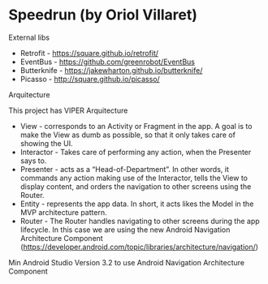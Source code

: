 # Speedrun (by Oriol Villaret)
External libs
- Retrofit - https://square.github.io/retrofit/
- EventBus - https://github.com/greenrobot/EventBus
- Butterknife - https://jakewharton.github.io/butterknife/
- Picasso - http://square.github.io/picasso/

Arquitecture

This project has VIPER Arquitecture
- View - corresponds to an Activity or Fragment in the app. A goal is to make the View as dumb as possible, so that it only takes care of showing the UI.
- Interactor - Takes care of performing any action, when the Presenter says to.
- Presenter - acts as a “Head-of-Department”. In other words, it commands any action making use of the Interactor, tells the View to display content, and orders the navigation to other screens using the Router.
- Entity - represents the app data. In short, it acts likes the Model in the MVP architecture pattern.
- Router - The Router handles navigating to other screens during the app lifecycle. In this case we are using the new Android Navigation Architecture Component (https://developer.android.com/topic/libraries/architecture/navigation/)

Min Android Studio Version 3.2 to use Android Navigation Architecture Component
